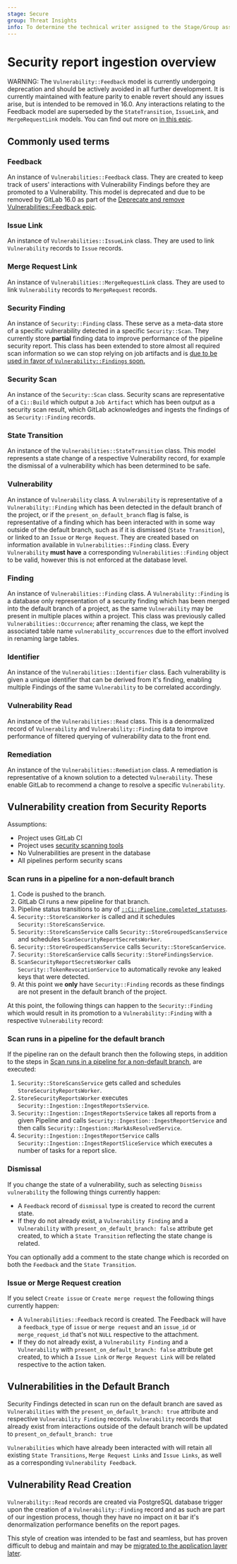 ```yaml
---
stage: Secure
group: Threat Insights
info: To determine the technical writer assigned to the Stage/Group associated with this page, see https://about.gitlab.com/handbook/engineering/ux/technical-writing/#assignments
---
```


# Security report ingestion overview

WARNING:
The `Vulnerability::Feedback` model is currently undergoing deprecation and should be actively avoided in all further development. It is currently maintained with feature parity to enable revert should any issues arise, but is intended to be removed in 16.0. Any interactions relating to the Feedback model are superseded by the `StateTransition`, `IssueLink`, and `MergeRequestLink` models. You can find out more on [in this epic](https://gitlab.com/groups/gitlab-org/-/epics/5629).

## Commonly used terms

### Feedback

An instance of `Vulnerabilities::Feedback` class. They are created to keep track of users' interactions with Vulnerability Findings before they are promoted to a Vulnerability. This model is deprecated and due to be removed by GitLab 16.0 as part of the [Deprecate and remove Vulnerabilities::Feedback epic](https://gitlab.com/groups/gitlab-org/-/epics/5629).

### Issue Link

An instance of `Vulnerabilities::IssueLink` class. They are used to link `Vulnerability` records to `Issue` records.

### Merge Request Link

An instance of `Vulnerabilities::MergeRequestLink` class. They are used to link `Vulnerability` records to `MergeRequest` records.

### Security Finding

An instance of `Security::Finding` class. These serve as a meta-data store of a specific vulnerability detected in a specific `Security::Scan`. They currently store **partial** finding data to improve performance of the pipeline security report. This class has been extended to store almost all required scan information so we can stop relying on job artifacts and is [due to be used in favor of `Vulnerability::Findings` soon.](https://gitlab.com/gitlab-org/gitlab/-/issues/393394)

### Security Scan

An instance of the `Security::Scan` class. Security scans are representative of a `Ci::Build` which output a `Job Artifact` which has been output as a security scan result, which GitLab acknowledges and ingests the findings of as `Security::Finding` records.

### State Transition

An instance of the `Vulnerabilities::StateTransition` class. This model represents a state change of a respective Vulnerability record, for example the dismissal of a vulnerability which has been determined to be safe.

### Vulnerability

An instance of `Vulnerability` class. A `Vulnerability` is representative of a `Vulnerability::Finding` which has been detected in the default branch of the project, or if the `present_on_default_branch` flag is false, is representative of a finding which has been interacted with in some way outside of the default branch, such as if it is dismissed (`State Transition`), or linked to an `Issue` or `Merge Request`. They are created based on information available in `Vulnerabilities::Finding` class. Every `Vulnerability` **must have** a corresponding `Vulnerabilities::Finding` object to be valid, however this is not enforced at the database level.

### Finding

An instance of `Vulnerabilities::Finding` class. A `Vulnerability::Finding` is a database only representation of a security finding which has been merged into the default branch of a project, as the same `Vulnerability` may be present in multiple places within a project. This class was previously called `Vulnerabilities::Occurrence`; after renaming the class, we kept the associated table name `vulnerability_occurrences` due to the effort involved in renaming large tables.

### Identifier

An instance of the `Vulnerabilities::Identifier` class. Each vulnerability is given a unique identifier that can be derived from it's finding, enabling multiple Findings of the same `Vulnerability` to be correlated accordingly.

### Vulnerability Read

An instance of the `Vulnerabilities::Read` class. This is a denormalized record of `Vulnerability` and `Vulnerability::Finding` data to improve performance of filtered querying of vulnerability data to the front end.

### Remediation

An instance of the `Vulnerabilities::Remediation` class. A remediation is representative of a known solution to a detected `Vulnerability`. These enable GitLab to recommend a change to resolve a specific `Vulnerability`.

## Vulnerability creation from Security Reports

Assumptions:

- Project uses GitLab CI
- Project uses [security scanning tools](../../user/application_security)
- No Vulnerabilities are present in the database
- All pipelines perform security scans

### Scan runs in a pipeline for a non-default branch

1. Code is pushed to the branch.
1. GitLab CI runs a new pipeline for that branch.
1. Pipeline status transitions to any of [`::Ci::Pipeline.completed_statuses`](https://gitlab.com/gitlab-org/gitlab/-/blob/354261b2fe4fc5b86d1408467beadd90e466ce0a/app/models/concerns/ci/has_status.rb#L12).
1. `Security::StoreScansWorker` is called and it schedules `Security::StoreScansService`.
1. `Security::StoreScansService` calls `Security::StoreGroupedScansService` and schedules `ScanSecurityReportSecretsWorker`.
1. `Security::StoreGroupedScansService` calls `Security::StoreScanService`.
1. `Security::StoreScanService` calls `Security::StoreFindingsService`.
1. `ScanSecurityReportSecretsWorker` calls `Security::TokenRevocationService` to automatically revoke any leaked keys that were detected.
1. At this point we **only** have `Security::Finding` records as these findings are not present in the default branch of the project.

At this point, the following things can happen to the `Security::Finding` which would result in its promotion to a `Vulnerability::Finding` with a respective `Vulnerability` record:

### Scan runs in a pipeline for the default branch

If the pipeline ran on the default branch then the following steps, in addition to the steps in [Scan runs in a pipeline for a non-default branch](#scan-runs-in-a-pipeline-for-a-non-default-branch), are executed:

1. `Security::StoreScansService` gets called and schedules `StoreSecurityReportsWorker`.
1. `StoreSecurityReportsWorker` executes `Security::Ingestion::IngestReportsService`.
1. `Security::Ingestion::IngestReportsService` takes all reports from a given Pipeline and calls `Security::Ingestion::IngestReportService` and then calls `Security::Ingestion::MarkAsResolvedService`.
1. `Security::Ingestion::IngestReportService` calls `Security::Ingestion::IngestReportSliceService` which executes a number of tasks for a report slice.

### Dismissal

If you change the state of a vulnerability, such as selecting `Dismiss vulnerability` the following things currently happen:

- A `Feedback` record of `dismissal` type is created to record the current state.
- If they do not already exist, a `Vulnerability Finding` and a `Vulnerability` with `present_on_default_branch: false` attribute get created, to which a `State Transition` reflecting the state change is related.

You can optionally add a comment to the state change which is recorded on both the `Feedback` and the `State Transition`.

### Issue or Merge Request creation

If you select `Create issue` or `Create merge request` the following things currently happen:

- A `Vulnerabilities::Feedback` record is created. The Feedback will have a `feedback_type` of `issue` or `merge request` and an `issue_id` or `merge_request_id` that's not `NULL` respective to the attachment.
- If they do not already exist, a `Vulnerability Finding` and a `Vulnerability` with `present_on_default_branch: false` attribute get created, to which a `Issue Link` or `Merge Request Link` will be related respective to the action taken.

## Vulnerabilities in the Default Branch

Security Findings detected in scan run on the default branch are saved as `Vulnerabilities` with the `present_on_default_branch: true` attribute and respective `Vulnerability Finding` records. `Vulnerability` records that already exist from interactions outside of the default branch will be updated to `present_on_default_branch: true`

`Vulnerabilities` which have already been interacted with will retain all existing `State Transitions`, `Merge Request Links` and `Issue Links`, as well as a corresponding `Vulnerability Feedback`.

## Vulnerability Read Creation

`Vulnerability::Read` records are created via PostgreSQL database trigger upon the creation of a `Vulnerability::Finding` record and as such are part of our ingestion process, though they have no impact on it bar it's denormalization performance benefits on the report pages.

This style of creation was intended to be fast and seamless, but has proven difficult to debug and maintain and may be [migrated to the application layer later](https://gitlab.com/gitlab-org/gitlab/-/issues/393912).
